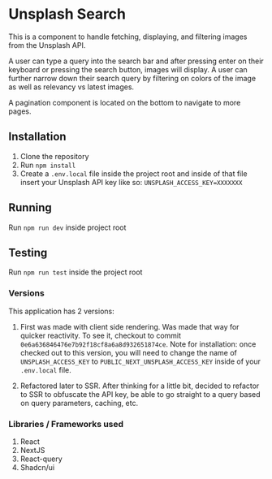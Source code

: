 # Unsplash Search

This is a component to handle fetching, displaying, and filtering images from the Unsplash API.

A user can type a query into the search bar and after pressing enter on their keyboard or pressing the search button, images will display. A user can further narrow down their search query by filtering on colors of the image as well as relevancy vs latest images.

A pagination component is located on the bottom to navigate to more pages.

## Installation

1. Clone the repository
2. Run `npm install`
3. Create a `.env.local` file inside the project root and inside of that file insert your Unsplash API key like so: `UNSPLASH_ACCESS_KEY=XXXXXXX`

## Running

Run `npm run dev` inside project root

## Testing

Run `npm run test` inside the project root

### Versions

This application has 2 versions:

1. First was made with client side rendering. Was made that way for quicker reactivity. To see it, checkout to commit `0e6a636846476e7b92f18cf8a6a8d932651874ce`. Note for installation: once checked out to this version, you will need to change the name of `UNSPLASH_ACCESS_KEY` to `PUBLIC_NEXT_UNSPLASH_ACCESS_KEY` inside of your `.env.local` file.

2. Refactored later to SSR. After thinking for a little bit, decided to refactor to SSR to obfuscate the API key, be able to go straight to a query based on query parameters, caching, etc.

### Libraries / Frameworks used

1. React
2. NextJS
3. React-query
4. Shadcn/ui

